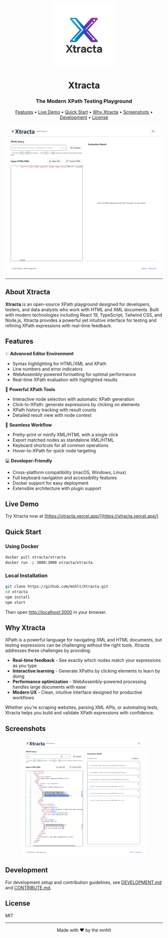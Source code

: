 <p align="center">
  <img src="frontend/public/logo_full.png" alt="Xtracta Logo" width="200" />
</p>

<h1 align="center">Xtracta</h1>
<h3 align="center">The Modern XPath Testing Playground</h3>

<p align="center">
  <a href="#features">Features</a> •
  <a href="#live-demo">Live Demo</a> •
  <a href="#quick-start">Quick Start</a> •
  <a href="#why-xtracta">Why Xtracta</a> •
  <a href="#screenshots">Screenshots</a> •
  <a href="#development">Development</a> •
  <a href="#license">License</a>
</p>

<p align="center">
  <img src=".github/assets/showcase.gif" alt="Xtracta in action" width="800" />
</p>

---

## About Xtracta

**Xtracta** is an open-source XPath playground designed for developers, testers, and data analysts who work with HTML and XML documents. Built with modern technologies including React 19, TypeScript, Tailwind CSS, and Node.js, Xtracta provides a powerful yet intuitive interface for testing and refining XPath expressions with real-time feedback.

## Features

✨ **Advanced Editor Environment**
- Syntax highlighting for HTML/XML and XPath
- Line numbers and error indicators
- WebAssembly-powered formatting for optimal performance
- Real-time XPath evaluation with highlighted results

🚀 **Powerful XPath Tools**
- Interactive node selection with automatic XPath generation
- Click-to-XPath: generate expressions by clicking on elements
- XPath history tracking with result counts
- Detailed result view with node context

🔄 **Seamless Workflow**
- Pretty-print or minify XML/HTML with a single click
- Export matched nodes as standalone XML/HTML
- Keyboard shortcuts for all common operations
- Hover-to-XPath for quick node targeting

💻 **Developer-Friendly**
- Cross-platform compatibility (macOS, Windows, Linux)
- Full keyboard navigation and accessibility features
- Docker support for easy deployment
- Extensible architecture with plugin support

## Live Demo

Try Xtracta now at [https://xtracta.vercel.app/](https://xtracta.vercel.app/)

## Quick Start

### Using Docker

```bash
docker pull xtracta/xtracta
docker run -p 3000:3000 xtracta/xtracta
```

### Local Installation

```bash
git clone https://github.com/mnhlt/Xtracta.git
cd xtracta
npm install
npm start
```

Then open [http://localhost:3000](http://localhost:3000) in your browser.

## Why Xtracta

XPath is a powerful language for navigating XML and HTML documents, but testing expressions can be challenging without the right tools. Xtracta addresses these challenges by providing:

- **Real-time feedback** - See exactly which nodes match your expressions as you type
- **Interactive learning** - Generate XPaths by clicking elements to learn by doing
- **Performance optimization** - WebAssembly-powered processing handles large documents with ease
- **Modern UX** - Clean, intuitive interface designed for productive workflows

Whether you're scraping websites, parsing XML APIs, or automating tests, Xtracta helps you build and validate XPath expressions with confidence.

## Screenshots

<p align="center">
  <img src=".github/assets/screenshot.png" alt="Editor View" width="400" />
</p>

## Development

For development setup and contribution guidelines, see [DEVELOPMENT.md](DEVELOPMENT.md) and [CONTRIBUTE.md](CONTRIBUTE.md).

## License

MIT

---

<p align="center">Made with ❤️ by the mnhlt</p> 